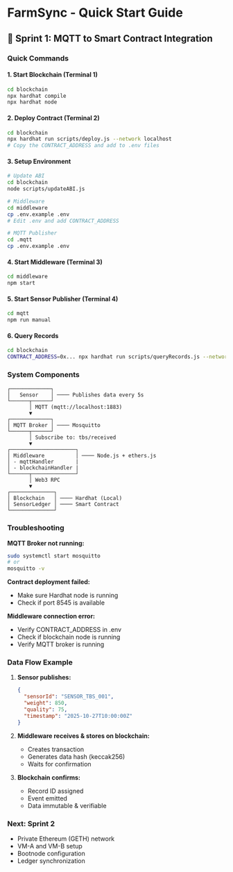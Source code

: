 # FarmSync - Quick Start Guide

## 🚀 Sprint 1: MQTT to Smart Contract Integration

### Quick Commands

#### 1. Start Blockchain (Terminal 1)
```bash
cd blockchain
npx hardhat compile
npx hardhat node
```

#### 2. Deploy Contract (Terminal 2)
```bash
cd blockchain
npx hardhat run scripts/deploy.js --network localhost
# Copy the CONTRACT_ADDRESS and add to .env files
```

#### 3. Setup Environment
```bash
# Update ABI
cd blockchain
node scripts/updateABI.js

# Middleware
cd middleware
cp .env.example .env
# Edit .env and add CONTRACT_ADDRESS

# MQTT Publisher
cd .mqtt
cp .env.example .env
```

#### 4. Start Middleware (Terminal 3)
```bash
cd middleware
npm start
```

#### 5. Start Sensor Publisher (Terminal 4)
```bash
cd mqtt
npm run manual
```

#### 6. Query Records
```bash
cd blockchain
CONTRACT_ADDRESS=0x... npx hardhat run scripts/queryRecords.js --network localhost
```

### System Components

```
┌─────────────┐
│   Sensor    │ ──── Publishes data every 5s
└──────┬──────┘
       │ MQTT (mqtt://localhost:1883)
       ▼
┌─────────────┐
│ MQTT Broker │ ──── Mosquitto
└──────┬──────┘
       │ Subscribe to: tbs/received
       ▼
┌─────────────────────┐
│ Middleware          │ ──── Node.js + ethers.js
│ - mqttHandler       |
│ - blockchainHandler |
└──────┬──────────────┘
       │ Web3 RPC
       ▼
┌──────────────┐
│ Blockchain   │ ──── Hardhat (Local)
│ SensorLedger │ ──── Smart Contract
└──────────────┘
```

### Troubleshooting

**MQTT Broker not running:**
```bash
sudo systemctl start mosquitto
# or
mosquitto -v
```

**Contract deployment failed:**
- Make sure Hardhat node is running
- Check if port 8545 is available

**Middleware connection error:**
- Verify CONTRACT_ADDRESS in .env
- Check if blockchain node is running
- Verify MQTT broker is running

### Data Flow Example

1. **Sensor publishes:**
   ```json
   {
     "sensorId": "SENSOR_TBS_001",
     "weight": 850,
     "quality": 75,
     "timestamp": "2025-10-27T10:00:00Z"
   }
   ```

2. **Middleware receives & stores on blockchain:**
   - Creates transaction
   - Generates data hash (keccak256)
   - Waits for confirmation

3. **Blockchain confirms:**
   - Record ID assigned
   - Event emitted
   - Data immutable & verifiable

### Next: Sprint 2
- Private Ethereum (GETH) network
- VM-A and VM-B setup
- Bootnode configuration
- Ledger synchronization
